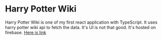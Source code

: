 # Harry Potter Wiki

Harry Potter Wiki is one of my first react application with TypeScript.
It uses harry potter wiki api to fetch the data. It's UI is not that good. 
It's hosted on firebase. [Here is link](https://side-projects-of-dshaw0004.web.app/)
